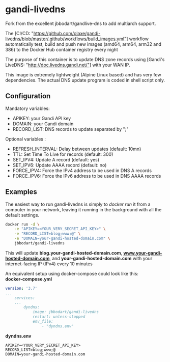 # gandi-livedns

Fork from the excellent jbbodart/gandlive-dns to add multiarch support.

The [CI/CD: "https://github.com/olaxe/gandi-livedns/blob/master/.github/workflows/build_images.yml"] workflow automatically test, build and push new images (amd64, arm64, arm32 and 386) to the Docker Hub container registry every night 

The purpose of this container is to update DNS zone records using [Gandi's LiveDNS: "http://doc.livedns.gandi.net/"] with your WAN IP.

This image is extremely lightweight  (Alpine Linux based) and has very few dependencies. The actual DNS update program is coded in shell script only.

## Configuration
Mandatory variables:
* APIKEY: your Gandi API key
* DOMAIN: your Gandi domain
* RECORD_LIST: DNS records to update separated by ";"

Optional variables :
* REFRESH_INTERVAL: Delay between updates (default: 10mn)
* TTL: Set Time To Live for records (default: 300)
* SET_IPV4: Update A record (default: yes)
* SET_IPV6: Update AAAA record (default: no)
* FORCE_IPV4: Force the IPv4 address to be used in DNS A records
* FORCE_IPV6: Force the IPv6 address to be used in DNS AAAA records

## Examples
The easiest way to run gandi-livedns is simply to *docker run* it from a computer in your network, leaving it running in the background with all the default settings.
```sh
docker run -d \
	-e "APIKEY=<YOUR_VERY_SECRET_API_KEY>" \
	-e "RECORD_LIST=blog;www;@" \
	-e "DOMAIN=your-gandi-hosted-domain.com" \
	jbbodart/gandi-livedns
```
This will update **blog.your-gandi-hosted-domain.com**, **www.your-gandi-hosted-domain.com**, and **your-gandi-hosted-domain.com** with your internet-facing IP (IPv4) every 10 minutes

An equivalent setup using docker-compose could look like this:  
**docker-compose.yml**
```yml
version: '3.7'
...
    services:
    ...
        dyndns:
            image: jbbodart/gandi-livedns
            restart: unless-stopped
            env_file:
                - "dyndns.env"
```

**dyndns.env**
```properties
APIKEY=<YOUR_VERY_SECRET_API_KEY>
RECORD_LIST=blog;www;@
DOMAIN=your-gandi-hosted-domain.com
```
